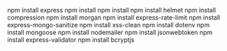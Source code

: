 npm install express
npm install
npm install 
npm install helmet
npm install compression
npm install morgan
npm install express-rate-limit
npm install express-mongo-sanitize
npm install xss-clean
npm install dotenv
npm install mongoose
npm install nodemailer
npm install jsonwebtoken
npm install express-validator
npm install bcryptjs